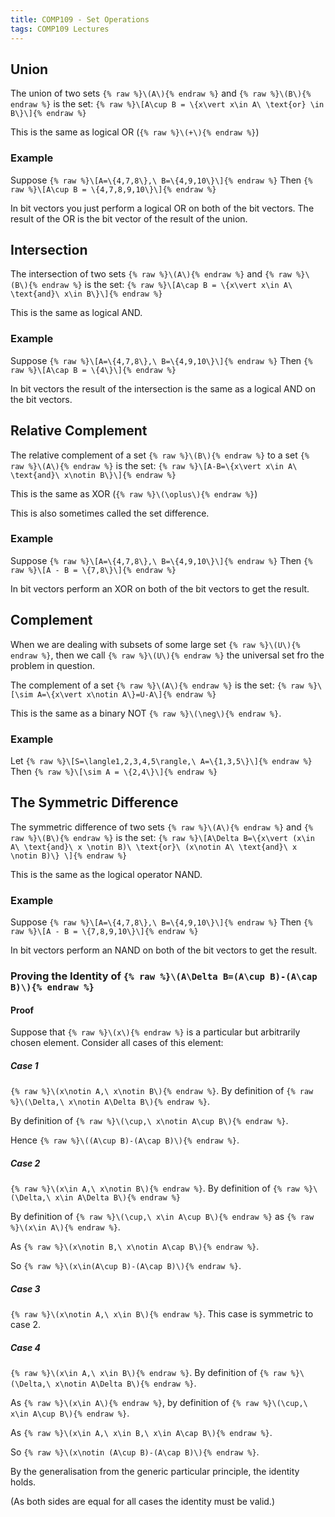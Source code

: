 ```yaml
---
title: COMP109 - Set Operations
tags: COMP109 Lectures
---
```

## Union
The union of two sets `{% raw %}\(A\){% endraw %}` and `{% raw %}\(B\){% endraw %}` is the set: 
`{% raw %}\[A\cup B = \{x\vert x\in A\ \text{or} \in B\}\]{% endraw %}`

This is the same as logical OR (`{% raw %}\(+\){% endraw %}`)

### Example  
Suppose
`{% raw %}\[A=\{4,7,8\},\ B=\{4,9,10\}\]{% endraw %}` 
Then
`{% raw %}\[A\cup B = \{4,7,8,9,10\}\]{% endraw %}`

In bit vectors you just perform a logical OR on both of the bit vectors. The result of the OR is the bit vector of the result of the union.

## Intersection
The intersection of two sets `{% raw %}\(A\){% endraw %}` and `{% raw %}\(B\){% endraw %}` is the set:
`{% raw %}\[A\cap B = \{x\vert x\in A\ \text{and}\ x\in B\}\]{% endraw %}`

This is the same as logical AND.

### Example
Suppose
`{% raw %}\[A=\{4,7,8\},\ B=\{4,9,10\}\]{% endraw %}` 
Then
`{% raw %}\[A\cap B = \{4\}\]{% endraw %}`

In bit vectors the result of the intersection is the same as a logical AND on the bit vectors.

## Relative Complement
The relative complement of a set `{% raw %}\(B\){% endraw %}` to a set `{% raw %}\(A\){% endraw %}` is the set:
`{% raw %}\[A-B=\{x\vert x\in A\ \text{and}\ x\notin B\}\]{% endraw %}`

This is the same as XOR (`{% raw %}\(\oplus\){% endraw %}`)

This is also sometimes called the set difference.
### Example  
Suppose
`{% raw %}\[A=\{4,7,8\},\ B=\{4,9,10\}\]{% endraw %}` 
Then
`{% raw %}\[A - B = \{7,8\}\]{% endraw %}`

In bit vectors perform an XOR on both of the bit vectors to get the result.

## Complement
When we are dealing with subsets of some large set `{% raw %}\(U\){% endraw %}`, then we call `{% raw %}\(U\){% endraw %}` the universal set fro the problem in question.

The complement of a set `{% raw %}\(A\){% endraw %}` is the set:
`{% raw %}\[\sim A=\{x\vert x\notin A\}=U-A\]{% endraw %}`

This is the same as a binary NOT `{% raw %}\(\neg\){% endraw %}`.

### Example
Let
`{% raw %}\[S=\langle1,2,3,4,5\rangle,\ A=\{1,3,5\}\]{% endraw %}`
Then
`{% raw %}\[\sim A = \{2,4\}\]{% endraw %}`

## The Symmetric Difference
The symmetric difference of two sets `{% raw %}\(A\){% endraw %}` and `{% raw %}\(B\){% endraw %}` is the set:
`{% raw %}\[A\Delta B=\{x\vert (x\in A\ \text{and}\ x \notin B)\ \text{or}\ (x\notin A\ \text{and}\ x \notin B)\} \]{% endraw %}`

This is the same as the logical operator NAND.

### Example  
Suppose
`{% raw %}\[A=\{4,7,8\},\ B=\{4,9,10\}\]{% endraw %}` 
Then
`{% raw %}\[A - B = \{7,8,9,10\}\]{% endraw %}`

In bit vectors perform an NAND on both of the bit vectors to get the result.

### Proving the Identity of `{% raw %}\(A\Delta B=(A\cup B)-(A\cap B)\){% endraw %}`
#### Proof
Suppose that `{% raw %}\(x\){% endraw %}` is a particular but arbitrarily chosen element. Consider all cases of this element:

##### Case 1
`{% raw %}\(x\notin A,\ x\notin B\){% endraw %}`. By definition of `{% raw %}\(\Delta,\ x\notin A\Delta B\){% endraw %}`.

By definition of `{% raw %}\(\cup,\ x\notin A\cup B\){% endraw %}`.

Hence `{% raw %}\((A\cup B)-(A\cap B)\){% endraw %}`.

##### Case 2
`{% raw %}\(x\in A,\ x\notin B\){% endraw %}`. By definition of `{% raw %}\(\Delta,\ x\in A\Delta B\){% endraw %}`

By definition of `{% raw %}\(\cup,\ x\in A\cup B\){% endraw %}` as `{% raw %}\(x\in A\){% endraw %}`. 

As `{% raw %}\(x\notin B,\ x\notin A\cap B\){% endraw %}`. 

So `{% raw %}\(x\in(A\cup B)-(A\cap B)\){% endraw %}`.

##### Case 3
`{% raw %}\(x\notin A,\ x\in B\){% endraw %}`. This case is symmetric to case 2.

##### Case 4
`{% raw %}\(x\in A,\ x\in B\){% endraw %}`. By definition of `{% raw %}\(\Delta,\ x\notin A\Delta B\){% endraw %}`.

As `{% raw %}\(x\in A\){% endraw %}`, by definition of `{% raw %}\(\cup,\ x\in A\cup B\){% endraw %}`.

As `{% raw %}\(x\in A,\ x\in B,\ x\in A\cap B\){% endraw %}`.

So `{% raw %}\(x\notin (A\cup B)-(A\cap B)\){% endraw %}`.

By the generalisation from the generic particular principle, the identity holds.

(As both sides are equal for all cases the identity must be valid.)
